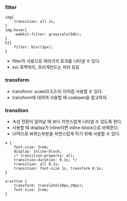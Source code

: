 ### filter
```
img{
    transition: all 1s;
}
img:hover{
    -webkit-filter: grayscale(50%);
}
h1{
    filter: blur(1px);
}
```
- filter의 사용으로 여러가지 효과를 나타낼 수 있다.
- ex) 흑백처리, 흐리게만드는 처리 등등

### transform
- transform: scale(0.5,0.5) 이처럼 사용할 수 있다.
- transform에 대하여 사용할 때 codepen을 참고하자.

### transition
- 속성 전환이 일어날 때 보다 자연스럽게 나타낼 수 있도록 한다.
- 사용할 때 display가 inline이면 inline-block으로 바꿔준다.
- UI적으로 바뀌는부분을 자연스럽게 하기 위해 사용할 수 있다.
```
a {
    font-size: 3rem;
    display: inline-block;
    /* transition-property: all;
    transition-duration: 0.1s; */
    transition: all 0.1s;
    transition: font-size 1s, transform 0.1s;
}

a:active {
    transform: translate(20px,20px);
    font-size: 2rem;
}
```

